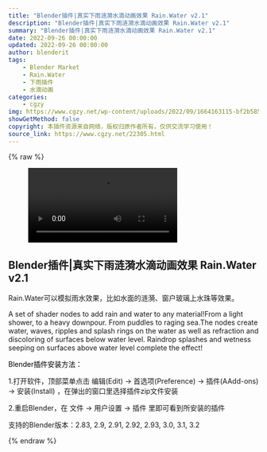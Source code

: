```yaml
---
title: "Blender插件|真实下雨涟漪水滴动画效果 Rain.Water v2.1"
description: "Blender插件|真实下雨涟漪水滴动画效果 Rain.Water v2.1"
summary: "Blender插件|真实下雨涟漪水滴动画效果 Rain.Water v2.1"
date: 2022-09-26 00:00:00
updated: 2022-09-26 00:00:00
author: blenderit
tags: 
    - Blender Market
    - Rain.Water
    - 下雨插件
    - 水滴动画
categories:
    - cgzy
img: https://www.cgzy.net/wp-content/uploads/2022/09/1664163115-bf2b585aaeb7a04.jpg
showGetMethod: false
copyright: 本插件资源来自网络，版权归原作者所有，仅供交流学习使用！
source_link: https://www.cgzy.net/22305.html
---
```


{% raw %}
<figure class="wp-block-video aligncenter"><video controls src="https://cloud.video.taobao.com/play/u/717183932/p/1/e/6/t/1/378933286931.mp4"></video></figure><div class="wp-block-pandastudio-title"><div class="title_style_01"><h2 id="h2-0">Blender插件|真实下雨涟漪水滴动画效果 Rain.Water v2.1</h2></div></div><p>Rain.Water可以模拟雨水效果，比如水面的涟漪、窗户玻璃上水珠等效果。</p><p>A set of shader nodes to add rain and water to any material!From a light shower, to a heavy downpour. From puddles to raging sea.The nodes create water, waves, ripples and splash rings on the water as well as refraction and discoloring of surfaces below water level. Raindrop splashes and wetness seeping on surfaces above water level complete the effect!</p><p><mark style="background-color:rgba(0, 0, 0, 0)" class="has-inline-color has-vivid-red-color">Blender插件安装方法：</mark></p><p>1.打开软件，顶部菜单点击 编辑(Edit) → 首选项(Preference) → 插件(AAdd-ons) → 安装(Install) ，在弹出的窗口里选择插件zip文件安装</p><p>2.重启Blender，在 文件 → 用户设置 → 插件 里即可看到所安装的插件</p><div class="wp-block-pandastudio-tips"><div class="tip success "><p>支持的Blender版本：2.83, 2.9, 2.91, 2.92, 2.93, 3.0, 3.1, 3.2</p>
</div></div>
<div style="display: none">cgzy</div>
{% endraw %}